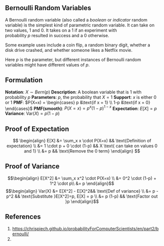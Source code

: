 ## Bernoulli Random Variables

A Bernoulli random variable (also called a _boolean_ or _indicator_ random variable) is the simplest kind of parametric random variable. It can take on two values, 1 and 0. It takes on a 1 if an experiment with probability $p$ resulted in success and a 0 otherwise. 

Some example uses include a coin flip, a random binary digit, whether a disk drive crashed, and whether someone likes a Netflix movie. 

Here $p$ is the parameter, but different instances of Bernoulli random variables might have different values of $p$.

## Formulation

**Notation**: $X \sim Bern(p)$
**Description**: A boolean variable that is 1 with probability $p$
**Parameters**: $p$, the probability that $X=1$
**Support**: $x$ is either 0 or 1
**PMF**: $P(X=x) = \begin{cases} p &\text{if x = 1} \\ 1-p  &\text{if x = 0} \end{cases}$
**PMF(smooth)**: $P(X=x) = p^x(1-p)^{1-x}$
**Expectation**: $E[X] = p$
**Variance**: $\text{Var}(X) = p(1-p)$

## Proof of Expectation
$$
\begin{align}
    E[X] &= \sum_x x \cdot P(X=x) && \text{Definition of expectation} \\
    &= 1 \cdot p + 0 \cdot (1-p) &&
    X \text{ can take on values 0 and 1} \\
    &= p && \text{Remove the 0 term}
    \end{align}
$$
## Proof of Variance
$$\begin{align}
    E[X^2]
    &= \sum_x x^2 \cdot P(X=x) \\
    &= 0^2 \cdot (1-p) + 1^2 \cdot p\\
    &= p
    \end{align}$$
$$\begin{align}
    Var(X)
    &= E[X^2] - E[X]^2&& \text{Def of variance} \\
    &= p - p^2 && \text{Substitute }E[X^2]=p, E[X] = p \\
    &= p (1-p) && \text{Factor out }p
    \end{align}$$



## References
1. https://chrispiech.github.io/probabilityForComputerScientists/en/part2/bernoulli/
2. 

